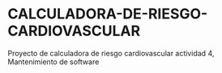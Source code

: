 # CALCULADORA-DE-RIESGO-CARDIOVASCULAR
Proyecto de calculadora de riesgo cardiovascular actividad 4, Mantenimiento de software 
